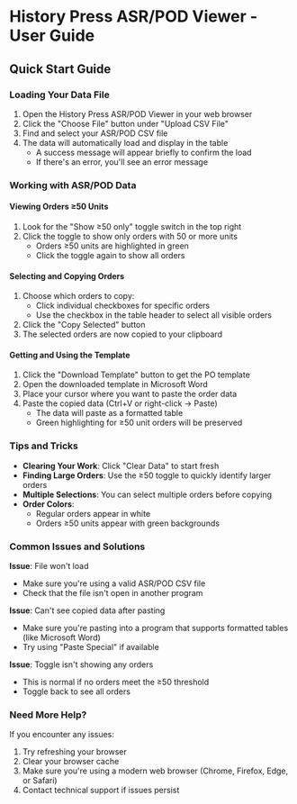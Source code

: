# History Press ASR/POD Viewer - User Guide

## Quick Start Guide

### Loading Your Data File
1. Open the History Press ASR/POD Viewer in your web browser
2. Click the "Choose File" button under "Upload CSV File"
3. Find and select your ASR/POD CSV file
4. The data will automatically load and display in the table
   - A success message will appear briefly to confirm the load
   - If there's an error, you'll see an error message

### Working with ASR/POD Data

#### Viewing Orders ≥50 Units
1. Look for the "Show ≥50 only" toggle switch in the top right
2. Click the toggle to show only orders with 50 or more units
   - Orders ≥50 units are highlighted in green
   - Click the toggle again to show all orders

#### Selecting and Copying Orders
1. Choose which orders to copy:
   - Click individual checkboxes for specific orders
   - Use the checkbox in the table header to select all visible orders
2. Click the "Copy Selected" button
3. The selected orders are now copied to your clipboard

#### Getting and Using the Template
1. Click the "Download Template" button to get the PO template
2. Open the downloaded template in Microsoft Word
3. Place your cursor where you want to paste the order data
4. Paste the copied data (Ctrl+V or right-click → Paste)
   - The data will paste as a formatted table
   - Green highlighting for ≥50 unit orders will be preserved

### Tips and Tricks

- **Clearing Your Work**: Click "Clear Data" to start fresh
- **Finding Large Orders**: Use the ≥50 toggle to quickly identify larger orders
- **Multiple Selections**: You can select multiple orders before copying
- **Order Colors**: 
  - Regular orders appear in white
  - Orders ≥50 units appear with green backgrounds

### Common Issues and Solutions

**Issue**: File won't load
- Make sure you're using a valid ASR/POD CSV file
- Check that the file isn't open in another program

**Issue**: Can't see copied data after pasting
- Make sure you're pasting into a program that supports formatted tables (like Microsoft Word)
- Try using "Paste Special" if available

**Issue**: Toggle isn't showing any orders
- This is normal if no orders meet the ≥50 threshold
- Toggle back to see all orders

### Need More Help?

If you encounter any issues:
1. Try refreshing your browser
2. Clear your browser cache
3. Make sure you're using a modern web browser (Chrome, Firefox, Edge, or Safari)
4. Contact technical support if issues persist